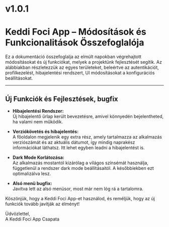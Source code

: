 # v1.0.1
# Keddi Foci App – Módosítások és Funkcionalitások Összefoglalója

Ez a dokumentáció összefoglalja az elmúlt napokban végrehajtott módosításokat és új funkciókat, melyek a projektünk fejlesztését segítik. Az alábbiakban részletezzük az egyes területeket, beleértve az autentikációt, profilkezelést, hibajelentési rendszert, UI módosításokat a konfigurációs beállításokat.

---

## Új Funkciók és Fejlesztések, bugfix

- **Hibajelentési Rendszer:**  
  Új hibajelentő űrlap került bevezetésre, amivel könnyedén bejelentheted, ha valami nem működik.

- **Verziókövetés és hibajelentés:**  
  A főoldalon megjelenik egy extra rész, amely tartalmazza az alkalmazás verziószámát és az aktuális dátumot, így mindig naprakész információkat láthatsz. Itt lehet egyben leadni a hibajelentést is.

- **Dark Mode Korlátozása:**  
  Az alkalmazás mostantól kizárólag a világos színsémát használja, függetlenül a rendszer dark mode beállításaitól. A későbbiekben ezt optimalizálva lesz.

- **Alsó menü bugfix:**  
  Javítva lett az alsó menüsor, most már nem lóg rá a tartalomra.

Köszönjük, hogy a Keddi Foci App-et használod, és reméljük, hogy az új funkciók tovább javítják az élményt!

Üdvözlettel,  
A Keddi Foci App Csapata
